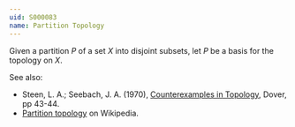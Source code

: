 ```yaml
---
uid: S000083
name: Partition Topology
---
```

Given a partition $P$ of a set $X$ into disjoint subsets, let $P$ be a basis for the topology on $X$.

See also:

* Steen, L. A.; Seebach, J. A. (1970), [Counterexamples in Topology](http://books.google.com/books/about/Counterexamples_in_Topology.html?id=DkEuGkOtSrUC), Dover, pp 43-44.
* [Partition topology](http://en.wikipedia.org/wiki/Partition_topology) on Wikipedia.

